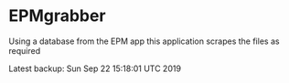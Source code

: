 # EPMgrabber
Using a database from the EPM app this application scrapes the files as required


Latest backup: Sun Sep 22 15:18:01 UTC 2019
